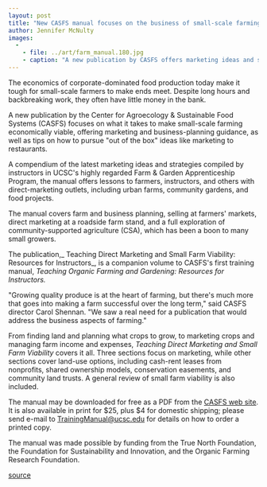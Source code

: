 ```yaml
---
layout: post
title: "New CASFS manual focuses on the business of small-scale farming"
author: Jennifer McNulty
images:
  -
    - file: ../art/farm_manual.180.jpg
    - caption: "A new publication by CASFS offers marketing ideas and strategies for small-scale farming."
---
```


The economics of corporate-dominated food production today make it tough for small-scale farmers to make ends meet. Despite long hours and backbreaking work, they often have little money in the bank.

A new publication by the Center for Agroecology & Sustainable Food Systems (CASFS) focuses on what it takes to make small-scale farming economically viable, offering marketing and business-planning guidance, as well as tips on how to pursue "out of the box" ideas like marketing to restaurants.

A compendium of the latest marketing ideas and strategies compiled by instructors in UCSC's highly regarded Farm & Garden Apprenticeship Program, the manual offers lessons to farmers, instructors, and others with direct-marketing outlets, including urban farms, community gardens, and food projects.

The manual covers farm and business planning, selling at farmers' markets, direct marketing at a roadside farm stand, and a full exploration of community-supported agriculture (CSA), which has been a boon to many small growers.

The publication,_ Teaching Direct Marketing and Small Farm Viability: Resources for Instructors_, is a companion volume to CASFS's first training manual, _Teaching Organic Farming and Gardening: Resources for Instructors._

"Growing quality produce is at the heart of farming, but there's much more that goes into making a farm successful over the long term," said CASFS director Carol Shennan. "We saw a real need for a publication that would address the business aspects of farming."

From finding land and planning what crops to grow, to marketing crops and managing farm income and expenses, _Teaching Direct Marketing and Small Farm Viability_ covers it all. Three sections focus on marketing, while other sections cover land-use options, including cash-rent leases from nonprofits, shared ownership models, conservation easements, and community land trusts. A general review of small farm viability is also included.

The manual may be downloaded for free as a PDF from the [CASFS web site][1]. It is also available in print for $25, plus $4 for domestic shipping; please send e-mail to [TrainingManual@ucsc.edu][2] for details on how to order a printed copy.

The manual was made possible by funding from the True North Foundation, the Foundation for Sustainability and Innovation, and the Organic Farming Research Foundation.

[1]: http://zzyx.ucsc.edu/casfs/index.html
[2]: mailto:TrainingManual@ucsc.ed

[source](http://www1.ucsc.edu/currents/04-05/03-14/pubs-manual.asp "Permalink to pubs-manual")

